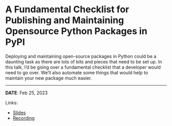 # A Fundamental Checklist for Publishing and Maintaining Opensource Python Packages in PyPI

Deploying and maintaining open-source packages in Python could be a daunting
task as there are lots of bits and pieces that need to be set up. In this talk,
I’d be going over a fundamental checklist that a developer would need to go over.
We’ll also automate some things that would help to maintain your new package
much easier.

----

**DATE**: Feb 25, 2023

Links:

- [Slides](https://docs.google.com/presentation/d/1li84FhZ_HLRSy8uk36XxXMmWruDZ4D3LgwoPj-nxYLw/edit?usp=sharing)
- [Recording](https://www.youtube.com/watch?v=elCxMKV_7bY)
